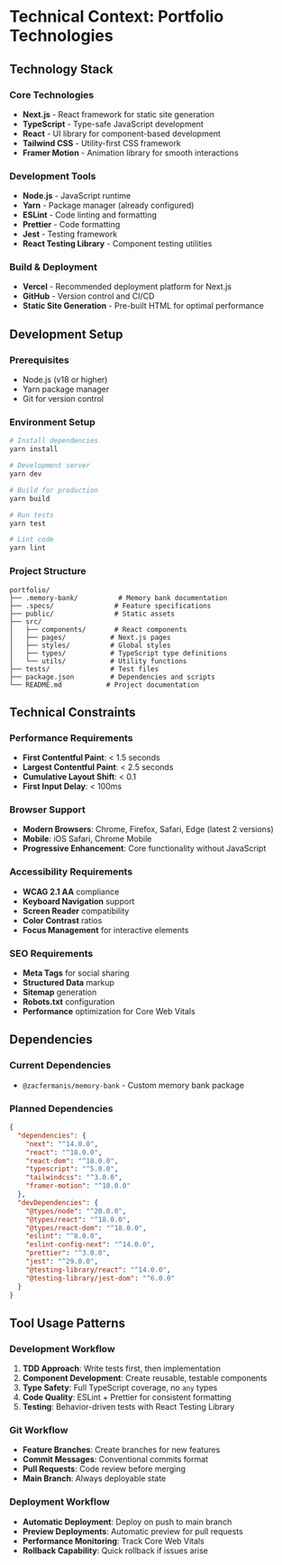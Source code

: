 # Technical Context: Portfolio Technologies

## Technology Stack

### Core Technologies
- **Next.js** - React framework for static site generation
- **TypeScript** - Type-safe JavaScript development
- **React** - UI library for component-based development
- **Tailwind CSS** - Utility-first CSS framework
- **Framer Motion** - Animation library for smooth interactions

### Development Tools
- **Node.js** - JavaScript runtime
- **Yarn** - Package manager (already configured)
- **ESLint** - Code linting and formatting
- **Prettier** - Code formatting
- **Jest** - Testing framework
- **React Testing Library** - Component testing utilities

### Build & Deployment
- **Vercel** - Recommended deployment platform for Next.js
- **GitHub** - Version control and CI/CD
- **Static Site Generation** - Pre-built HTML for optimal performance

## Development Setup

### Prerequisites
- Node.js (v18 or higher)
- Yarn package manager
- Git for version control

### Environment Setup
```bash
# Install dependencies
yarn install

# Development server
yarn dev

# Build for production
yarn build

# Run tests
yarn test

# Lint code
yarn lint
```

### Project Structure
```
portfolio/
├── .memory-bank/          # Memory bank documentation
├── .specs/               # Feature specifications
├── public/               # Static assets
├── src/
│   ├── components/       # React components
│   ├── pages/           # Next.js pages
│   ├── styles/          # Global styles
│   ├── types/           # TypeScript type definitions
│   └── utils/           # Utility functions
├── tests/               # Test files
├── package.json         # Dependencies and scripts
└── README.md           # Project documentation
```

## Technical Constraints

### Performance Requirements
- **First Contentful Paint**: < 1.5 seconds
- **Largest Contentful Paint**: < 2.5 seconds
- **Cumulative Layout Shift**: < 0.1
- **First Input Delay**: < 100ms

### Browser Support
- **Modern Browsers**: Chrome, Firefox, Safari, Edge (latest 2 versions)
- **Mobile**: iOS Safari, Chrome Mobile
- **Progressive Enhancement**: Core functionality without JavaScript

### Accessibility Requirements
- **WCAG 2.1 AA** compliance
- **Keyboard Navigation** support
- **Screen Reader** compatibility
- **Color Contrast** ratios
- **Focus Management** for interactive elements

### SEO Requirements
- **Meta Tags** for social sharing
- **Structured Data** markup
- **Sitemap** generation
- **Robots.txt** configuration
- **Performance** optimization for Core Web Vitals

## Dependencies

### Current Dependencies
- `@zacfermanis/memory-bank` - Custom memory bank package

### Planned Dependencies
```json
{
  "dependencies": {
    "next": "^14.0.0",
    "react": "^18.0.0",
    "react-dom": "^18.0.0",
    "typescript": "^5.0.0",
    "tailwindcss": "^3.0.0",
    "framer-motion": "^10.0.0"
  },
  "devDependencies": {
    "@types/node": "^20.0.0",
    "@types/react": "^18.0.0",
    "@types/react-dom": "^18.0.0",
    "eslint": "^8.0.0",
    "eslint-config-next": "^14.0.0",
    "prettier": "^3.0.0",
    "jest": "^29.0.0",
    "@testing-library/react": "^14.0.0",
    "@testing-library/jest-dom": "^6.0.0"
  }
}
```

## Tool Usage Patterns

### Development Workflow
1. **TDD Approach**: Write tests first, then implementation
2. **Component Development**: Create reusable, testable components
3. **Type Safety**: Full TypeScript coverage, no `any` types
4. **Code Quality**: ESLint + Prettier for consistent formatting
5. **Testing**: Behavior-driven tests with React Testing Library

### Git Workflow
- **Feature Branches**: Create branches for new features
- **Commit Messages**: Conventional commits format
- **Pull Requests**: Code review before merging
- **Main Branch**: Always deployable state

### Deployment Workflow
- **Automatic Deployment**: Deploy on push to main branch
- **Preview Deployments**: Automatic preview for pull requests
- **Performance Monitoring**: Track Core Web Vitals
- **Rollback Capability**: Quick rollback if issues arise 